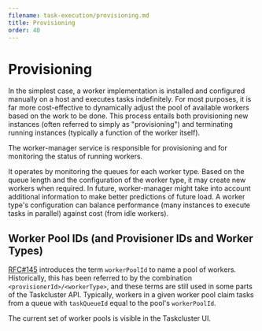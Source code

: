 ```yaml
---
filename: task-execution/provisioning.md
title: Provisioning
order: 40
---
```


# Provisioning

In the simplest case, a worker implementation is installed and configured
manually on a host and executes tasks indefinitely. For most purposes, it is
far more cost-effective to dynamically adjust the pool of available workers
based on the work to be done. This process entails both provisioning new
instances (often referred to simply as "provisioning") and terminating running
instances (typically a function of the worker itself).

The worker-manager service is responsible for provisioning and for monitoring the status of running workers.

It operates by monitoring the queues for each worker type.  Based on the queue
length and the configuration of the worker type, it may create new workers when
required.  In future, worker-manager might take into account additional
information to make better predictions of future load. A worker type's
configuration can balance performance (many instances to execute tasks in
parallel) against cost (from idle workers).

## Worker Pool IDs (and Provisioner IDs and Worker Types)

[RFC#145](https://github.com/taskcluster/taskcluster-rfcs/pull/145) introduces the term `workerPoolId` to name a pool of workers.
Historically, this has been referred to by the combination `<provisionerId>/<workerType>`, and these terms are still used in some parts of the Taskcluster API.
Typically, workers in a given worker pool claim tasks from a queue with `taskQueueId` equal to the pool's `workerPoolId`.

The current set of worker pools is visible in the Taskcluster UI.
